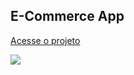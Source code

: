 ## E-Commerce App

<a href='https://reis-ecommerce.vercel.app/' target='_blank'>Acesse o projeto</a>

<img src='https://github.com/faelreis/ecommerce/assets/87779561/9ba347c9-ddb1-4e79-aa62-04182c3d6bd2'/>
